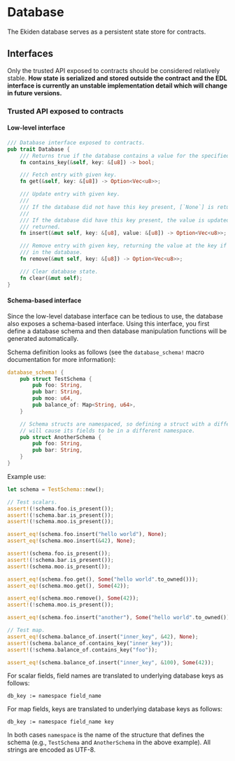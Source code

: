 # Database

The Ekiden database serves as a persistent state store for contracts.

## Interfaces

Only the trusted API exposed to contracts should be considered relatively stable. **How state is serialized and stored outside the contract and the EDL interface is currently an unstable implementation detail which will change in future versions.**

### Trusted API exposed to contracts

#### Low-level interface

```rust
/// Database interface exposed to contracts.
pub trait Database {
    /// Returns true if the database contains a value for the specified key.
    fn contains_key(&self, key: &[u8]) -> bool;

    /// Fetch entry with given key.
    fn get(&self, key: &[u8]) -> Option<Vec<u8>>;

    /// Update entry with given key.
    ///
    /// If the database did not have this key present, [`None`] is returned.
    ///
    /// If the database did have this key present, the value is updated, and the old value is
    /// returned.
    fn insert(&mut self, key: &[u8], value: &[u8]) -> Option<Vec<u8>>;

    /// Remove entry with given key, returning the value at the key if the key was previously
    /// in the database.
    fn remove(&mut self, key: &[u8]) -> Option<Vec<u8>>;

    /// Clear database state.
    fn clear(&mut self);
}
```

#### Schema-based interface

Since the low-level database interface can be tedious to use, the database also exposes a schema-based interface. Using this interface, you first define a database schema and then database manipulation functions will be generated automatically.

Schema definition looks as follows (see the `database_schema!` macro documentation for more information):
```rust
database_schema! {
    pub struct TestSchema {
        pub foo: String,
        pub bar: String,
        pub moo: u64,
        pub balance_of: Map<String, u64>,
    }

    // Schema structs are namespaced, so defining a struct with a different name
    // will cause its fields to be in a different namespace.
    pub struct AnotherSchema {
        pub foo: String,
        pub bar: String,
    }
}
```

Example use:
```rust
let schema = TestSchema::new();

// Test scalars.
assert!(!schema.foo.is_present());
assert!(!schema.bar.is_present());
assert!(!schema.moo.is_present());

assert_eq!(schema.foo.insert("hello world"), None);
assert_eq!(schema.moo.insert(&42), None);

assert!(schema.foo.is_present());
assert!(!schema.bar.is_present());
assert!(schema.moo.is_present());

assert_eq!(schema.foo.get(), Some("hello world".to_owned()));
assert_eq!(schema.moo.get(), Some(42));

assert_eq!(schema.moo.remove(), Some(42));
assert!(!schema.moo.is_present());

assert_eq!(schema.foo.insert("another"), Some("hello world".to_owned()));

// Test map.
assert_eq!(schema.balance_of.insert("inner_key", &42), None);
assert!(schema.balance_of.contains_key("inner_key"));
assert!(!schema.balance_of.contains_key("foo"));

assert_eq!(schema.balance_of.insert("inner_key", &100), Some(42));
```

For scalar fields, field names are translated to underlying database keys as follows:
```
db_key := namespace field_name
```

For map fields, keys are translated to underlying database keys as follows:
```
db_key := namespace field_name key
```

In both cases `namespace` is the name of the structure that defines the schema (e.g., `TestSchema` and `AnotherSchema` in the above example). All strings are encoded as UTF-8.
